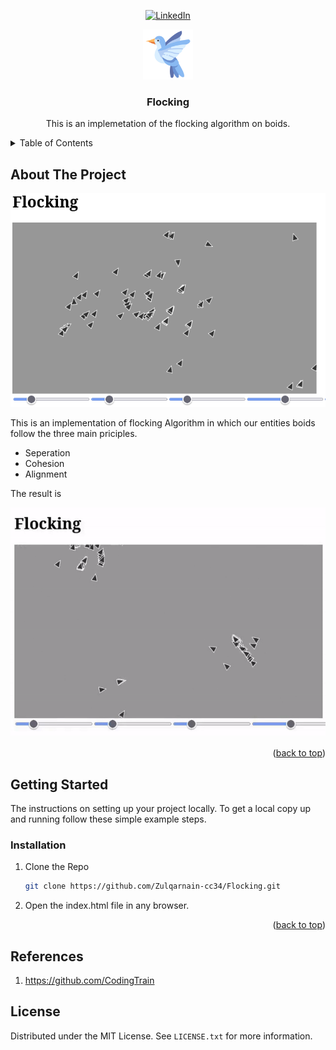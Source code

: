 
<!-- Improved compatibility of back to top link: See: https://github.com/othneildrew/Best-README-Template/pull/73 -->
<a name="readme-top"></a>

<!-- PROJECT SHIELDS -->
<div align="center">

[![LinkedIn][linkedin-shield]][linkedin-url]

</div>
<!-- PROJECT LOGO -->
<div align="center">
  <a href="https://github.com/Zulqarnain-cc34/Flocking">
    <img src="bird.png" alt="Logo" width="80" height="80">
  </a>

<h3 align="center">Flocking</h3>

  <p align="center">
    This is an implemetation of the flocking algorithm on boids.
    <br />
  </p>
</div>

<!-- TABLE OF CONTENTS -->
<details >
  <summary>Table of Contents</summary>
  <ol>
    <li>
      <a href="#about-the-project">About The Project</a>
    </li>
    <li>
      <a href="#getting-started">Getting Started</a>
      <ul>
        <li><a href="#installation">Installation</a></li>
      </ul>
    </li>
    <li><a href="#references">references</a></li>
    <li><a href="#license">License</a></li>
  </ol>
</details>



<!-- ABOUT THE PROJECT -->
## About The Project
<!--  [![Product Name Screen Shot][product-screenshot]](https://example.com) -->

  <a href="https://github.com/Zulqarnain-cc34/Flocking">
    <img src="flocking.png" alt="screenshot">
  </a>

This is an implementation of flocking Algorithm in which our entities boids follow the three main priciples.
- Seperation
- Cohesion
- Alignment

The result is 

![Flocking](flocking.gif)

<p align="right">(<a href="#readme-top">back to top</a>)</p>


<!-- GETTING STARTED -->
## Getting Started

The instructions on setting up your project locally.
To get a local copy up and running follow these simple example steps.

### Installation

1. Clone the Repo
   ```sh
   git clone https://github.com/Zulqarnain-cc34/Flocking.git
   ```
2. Open the index.html file in any browser.

<p align="right">(<a href="#readme-top">back to top</a>)</p>

<!-- References-->
## References

1. https://github.com/CodingTrain

<!-- LICENSE -->
## License

Distributed under the MIT License. See `LICENSE.txt` for more information.



<!-- MARKDOWN LINKS & IMAGES -->
<!-- https://www.markdownguide.org/basic-syntax/#reference-style-links -->
[linkedin-shield]: https://img.shields.io/badge/-LinkedIn-black.svg?style=for-the-badge&logo=linkedin&colorB=555
[linkedin-url]: https://www.linkedin.com/in/muhammad-zulqarnain-a29664247 



